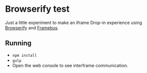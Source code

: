 # Browserify test

Just a little experiment to make an iframe Drop-in experience using [Browserify](http://browserify.org/) and [Framebus](https://github.com/braintree/framebus).

## Running

* `npm install`
* `gulp`
* Open the web console to see interframe communication.
